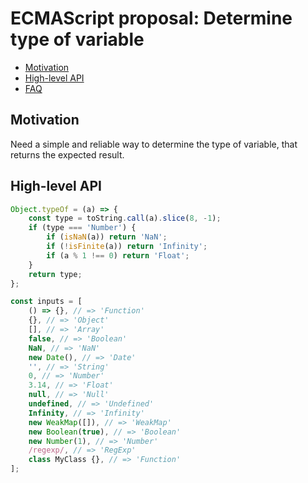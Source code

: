 # ECMAScript proposal: Determine type of variable
- [Motivation](#motivation)
- [High-level API](#high-level-api)
- [FAQ](#faq)

## Motivation

Need a simple and reliable way to determine the type of variable, that returns the expected result.

## High-level API

```js
Object.typeOf = (a) => {
    const type = toString.call(a).slice(8, -1);
    if (type === 'Number') {
        if (isNaN(a)) return 'NaN';
        if (!isFinite(a)) return 'Infinity';
        if (a % 1 !== 0) return 'Float';
    }
    return type;
};

const inputs = [
    () => {}, // => 'Function' 
    {}, // => 'Object'
    [], // => 'Array'
    false, // => 'Boolean'
    NaN, // => 'NaN'
    new Date(), // => 'Date'
    '', // => 'String'
    0, // => 'Number'
    3.14, // => 'Float'
    null, // => 'Null'
    undefined, // => 'Undefined'
    Infinity, // => 'Infinity'
    new WeakMap([]), // => 'WeakMap'
    new Boolean(true), // => 'Boolean'
    new Number(1), // => 'Number'
    /regexp/, // => 'RegExp'
    class MyClass {}, // => 'Function'
];

```
